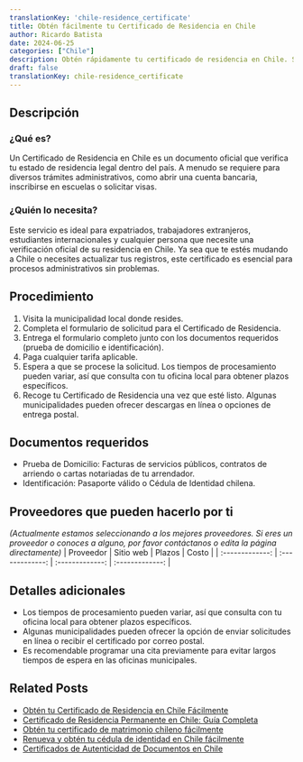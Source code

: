 ```yaml
---
translationKey: 'chile-residence_certificate'
title: Obtén fácilmente tu Certificado de Residencia en Chile
author: Ricardo Batista
date: 2024-06-25
categories: ["Chile"]
description: Obtén rápidamente tu certificado de residencia en Chile. Sigue nuestra guía para un proceso sin problemas y cumple con todos los requisitos. ¡Comienza hoy!
draft: false
translationKey: chile-residence_certificate
---
```


## Descripción
### ¿Qué es?
Un Certificado de Residencia en Chile es un documento oficial que verifica tu estado de residencia legal dentro del país. A menudo se requiere para diversos trámites administrativos, como abrir una cuenta bancaria, inscribirse en escuelas o solicitar visas.

### ¿Quién lo necesita?
Este servicio es ideal para expatriados, trabajadores extranjeros, estudiantes internacionales y cualquier persona que necesite una verificación oficial de su residencia en Chile. Ya sea que te estés mudando a Chile o necesites actualizar tus registros, este certificado es esencial para procesos administrativos sin problemas.

## Procedimiento

1. Visita la municipalidad local donde resides.
2. Completa el formulario de solicitud para el Certificado de Residencia.
3. Entrega el formulario completo junto con los documentos requeridos (prueba de domicilio e identificación).
4. Paga cualquier tarifa aplicable.
5. Espera a que se procese la solicitud. Los tiempos de procesamiento pueden variar, así que consulta con tu oficina local para obtener plazos específicos.
6. Recoge tu Certificado de Residencia una vez que esté listo. Algunas municipalidades pueden ofrecer descargas en línea o opciones de entrega postal.

## Documentos requeridos

- Prueba de Domicilio: Facturas de servicios públicos, contratos de arriendo o cartas notariadas de tu arrendador.
- Identificación: Pasaporte válido o Cédula de Identidad chilena.

## Proveedores que pueden hacerlo por ti
_(Actualmente estamos seleccionando a los mejores proveedores. Si eres un proveedor o conoces a alguno, por favor contáctanos o edita la página directamente)_
| Proveedor        |     Sitio web     |     Plazos    |       Costo      |
| :-------------: | :-------------: |  :-------------: | :-------------: |

## Detalles adicionales

- Los tiempos de procesamiento pueden variar, así que consulta con tu oficina local para obtener plazos específicos.
- Algunas municipalidades pueden ofrecer la opción de enviar solicitudes en línea o recibir el certificado por correo postal.
- Es recomendable programar una cita previamente para evitar largos tiempos de espera en las oficinas municipales.


## Related Posts

- [Obtén tu Certificado de Residencia en Chile Fácilmente](https://tramitit.com/es/guides/chile/certificado_de_domicilio/)
- [Certificado de Residencia Permanente en Chile: Guía Completa](https://tramitit.com/es/guides/chile/certificado_de_residencia_permanente/)
- [Obtén tu certificado de matrimonio chileno fácilmente](https://tramitit.com/es/guides/chile/certificado_de_matrimonio/)
- [Renueva y obtén tu cédula de identidad en Chile fácilmente](https://tramitit.com/es/guides/chile/c%C3%A9dula_de_identidad/)
- [Certificados de Autenticidad de Documentos en Chile](https://tramitit.com/es/guides/chile/certificado_de_autenticidad_de_documentos/)